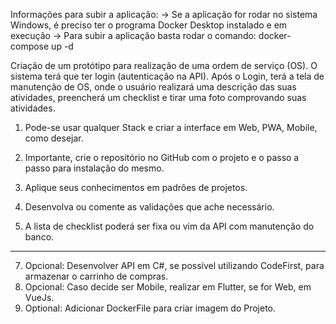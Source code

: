 Informações para subir a aplicação:
    -> Se a aplicação for rodar no sistema Windows, é preciso ter o programa Docker Desktop instalado e em execução
    -> Para subir a aplicação basta rodar o comando: docker-compose up -d



Criação de um protótipo para realização de uma ordem de serviço (OS). O sistema terá que ter login
(autenticação na API). Após o Login, terá a tela de manutenção de OS, onde o usuário realizará uma descrição
das suas atividades, preencherá um checklist e tirar uma foto comprovando suas atividades.


1. Pode-se usar qualquer Stack e criar a interface em Web, PWA, Mobile, como desejar.
2. Importante, crie o repositório no GitHub com o projeto e o passo a passo para instalação do mesmo.
3. Aplique seus conhecimentos em padrões de projetos.

4. Desenvolva ou comente as validações que ache necessário.
6. A lista de checklist poderá ser fixa ou vim da API com manutenção do banco.

------------------------------------------------------------------------------

7. Opcional: Desenvolver API em C#, se possível utilizando CodeFirst, para armazenar o carrinho de compras.
8. Opcional: Caso decide ser Mobile, realizar em Flutter, se for Web, em VueJs.
9. Optional: Adicionar DockerFile para criar imagem do Projeto.
